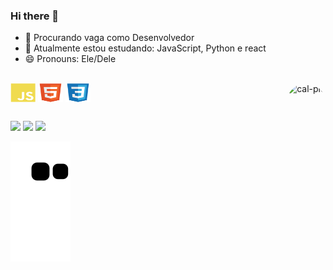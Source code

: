 ### Hi there 👋

- 🔭 Procurando vaga como Desenvolvedor
- 🌱 Atualmente estou estudando: JavaScript, Python e react
- 😄 Pronouns: Ele/Dele


<div style="display: inline_block"><br>
  <img align="center" alt="cal-Js" height="30" width="40" src="https://raw.githubusercontent.com/devicons/devicon/master/icons/javascript/javascript-plain.svg">
  <img align="center" alt="cal-HTML" height="30" width="40" src="https://raw.githubusercontent.com/devicons/devicon/master/icons/html5/html5-original.svg">
  <img align="center" alt="cal-CSS" height="30" width="40" src="https://raw.githubusercontent.com/devicons/devicon/master/icons/css3/css3-original.svg">
  
  <img align="right" alt="cal-pic" height="150" style="border-radius:50px;" src="https://cdn.discordapp.com/attachments/825160936821358664/952321561807958057/download20220306184106.png">
</div>
  
  ##
  
  <div> 
  <a href="https://www.instagram.com/calvinscarin/" target="_blank"><img src="https://img.shields.io/badge/-Instagram-%23E4405F?style=for-the-badge&logo=instagram&logoColor=white" target="_blank"></a>
  <a href = "mailto:calvinsoares17@gmail.com"><img src="https://img.shields.io/badge/-Gmail-%23333?style=for-the-badge&logo=gmail&logoColor=white" target="_blank"></a>
  <a href="https://www.linkedin.com/in/calvin-soares-74b862203/" target="_blank"><img src="https://img.shields.io/badge/-LinkedIn-%230077B5?style=for-the-badge&logo=linkedin&logoColor=white" target="_blank"></a> 
 
  ![Snake animation](https://github.com/CalvinSoares/CalvinSoares/blob/output/github-contribution-grid-snake.svg)
 
</div>

